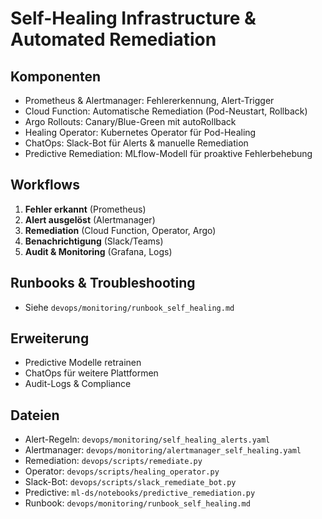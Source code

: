 # Self-Healing Infrastructure & Automated Remediation

## Komponenten
- Prometheus & Alertmanager: Fehlererkennung, Alert-Trigger
- Cloud Function: Automatische Remediation (Pod-Neustart, Rollback)
- Argo Rollouts: Canary/Blue-Green mit autoRollback
- Healing Operator: Kubernetes Operator für Pod-Healing
- ChatOps: Slack-Bot für Alerts & manuelle Remediation
- Predictive Remediation: MLflow-Modell für proaktive Fehlerbehebung

## Workflows
1. **Fehler erkannt** (Prometheus)
2. **Alert ausgelöst** (Alertmanager)
3. **Remediation** (Cloud Function, Operator, Argo)
4. **Benachrichtigung** (Slack/Teams)
5. **Audit & Monitoring** (Grafana, Logs)

## Runbooks & Troubleshooting
- Siehe `devops/monitoring/runbook_self_healing.md`

## Erweiterung
- Predictive Modelle retrainen
- ChatOps für weitere Plattformen
- Audit-Logs & Compliance

## Dateien
- Alert-Regeln: `devops/monitoring/self_healing_alerts.yaml`
- Alertmanager: `devops/monitoring/alertmanager_self_healing.yaml`
- Remediation: `devops/scripts/remediate.py`
- Operator: `devops/scripts/healing_operator.py`
- Slack-Bot: `devops/scripts/slack_remediate_bot.py`
- Predictive: `ml-ds/notebooks/predictive_remediation.py`
- Runbook: `devops/monitoring/runbook_self_healing.md`
